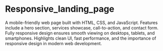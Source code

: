 # Responsive_landing_page
A mobile-friendly web page built with HTML, CSS, and JavaScript. Features include a hero section, services showcase, call-to-action, and contact form. Fully responsive design ensures smooth viewing on desktops, tablets, and smartphones. Highlights clean UI, fast performance, and the importance of responsive design in modern web development.
